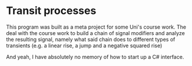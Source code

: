 # Transit processes

This program was built as a meta project for some Uni's course work.
The deal with the course work to build a chain of signal modifiers and analyze the resulting signal, namely what said chain does to different types of transients (e.g. a linear rise, a jump and a negative squared rise)

And yeah, I have absolutely no memory of how to start up a C# interface.

